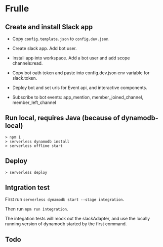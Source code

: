 # Frulle

## Create and install Slack app

- Copy `config.template.json` to `config.dev.json`.

- Create slack app. Add bot user.

- Install app into workspace. Add a bot user and add scope channels:read.

- Copy bot oath token and paste into config.dev.json env variable for slack.token.

- Deploy bot and set urls for Event api, and interactive components.

- Subscribe to bot events: app_mention, member_joined_channel, member_left_channel

## Run local, requires Java (because of dynamodb-local)

    > npm i
    > serverless dynamodb install
    > serverless offline start

## Deploy

    > serverless deploy

## Intgration test

First run `serverless dynamodb start --stage integration`.

Then run `npm run integration`.

The integation tests will mock out the slackAdapter, and use the locally running version of dynamodb started by the first command.

## Todo

